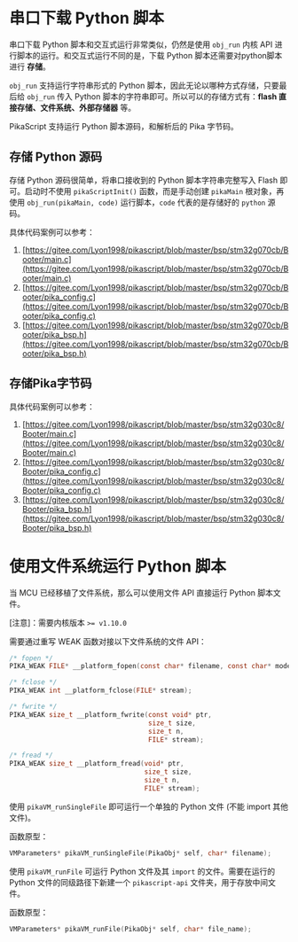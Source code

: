 # 串口下载 Python 脚本

串口下载 Python 脚本和交互式运行非常类似，仍然是使用 `obj_run` 内核 API 进行脚本的运行。和交互式运行不同的是，下载 Python 脚本还需要对python脚本进行 **存储**。


`obj_run` 支持运行字符串形式的 Python 脚本，因此无论以哪种方式存储，只要最后给 `obj_run` 传入 Python 脚本的字符串即可。所以可以的存储方式有：**flash 直接存储、文件系统、外部存储器** 等。

PikaScript 支持运行 Python 脚本源码，和解析后的 Pika 字节码。

## 存储 Python 源码

存储 Python 源码很简单，将串口接收到的 Python 脚本字符串完整写入 Flash 即可。启动时不使用 `pikaScriptInit()` 函数，而是手动创建 `pikaMain` 根对象，再使用 `obj_run(pikaMain, code)` 运行脚本，`code` 代表的是存储好的 `python` 源码。

具体代码案例可以参考：

1. [https://gitee.com/Lyon1998/pikascript/blob/master/bsp/stm32g070cb/Booter/main.c](https://gitee.com/Lyon1998/pikascript/blob/master/bsp/stm32g070cb/Booter/main.c)
1. [https://gitee.com/Lyon1998/pikascript/blob/master/bsp/stm32g070cb/Booter/pika_config.c](https://gitee.com/Lyon1998/pikascript/blob/master/bsp/stm32g070cb/Booter/pika_config.c)
1. [https://gitee.com/Lyon1998/pikascript/blob/master/bsp/stm32g070cb/Booter/pika_bsp.h](https://gitee.com/Lyon1998/pikascript/blob/master/bsp/stm32g070cb/Booter/pika_bsp.h)

## 存储Pika字节码

具体代码案例可以参考：

1. [https://gitee.com/Lyon1998/pikascript/blob/master/bsp/stm32g030c8/Booter/main.c](https://gitee.com/Lyon1998/pikascript/blob/master/bsp/stm32g030c8/Booter/main.c)
1. [https://gitee.com/Lyon1998/pikascript/blob/master/bsp/stm32g030c8/Booter/pika_config.c](https://gitee.com/Lyon1998/pikascript/blob/master/bsp/stm32g030c8/Booter/pika_config.c)
1. [https://gitee.com/Lyon1998/pikascript/blob/master/bsp/stm32g030c8/Booter/pika_bsp.h](https://gitee.com/Lyon1998/pikascript/blob/master/bsp/stm32g030c8/Booter/pika_bsp.h)

# 使用文件系统运行 Python 脚本

当 MCU 已经移植了文件系统，那么可以使用文件 API 直接运行 Python 脚本文件。

[注意]：需要内核版本 `>= v1.10.0`

需要通过重写 WEAK 函数对接以下文件系统的文件 API：

``` C
/* fopen */
PIKA_WEAK FILE* __platform_fopen(const char* filename, const char* modes);

/* fclose */
PIKA_WEAK int __platform_fclose(FILE* stream);

/* fwrite */
PIKA_WEAK size_t __platform_fwrite(const void* ptr,
                                   size_t size,
                                   size_t n,
                                   FILE* stream);

/* fread */
PIKA_WEAK size_t __platform_fread(void* ptr,
                                  size_t size,
                                  size_t n,
                                  FILE* stream);
```

使用 `pikaVM_runSingleFile` 即可运行一个单独的 Python 文件 (不能 import 其他文件)。

函数原型：

``` C
VMParameters* pikaVM_runSingleFile(PikaObj* self, char* filename);
```

使用 `pikaVM_runFile` 可运行 Python 文件及其 `import` 的文件。需要在运行的 Python 文件的同级路径下新建一个 `pikascript-api` 文件夹，用于存放中间文件。

函数原型：

``` C
VMParameters* pikaVM_runFile(PikaObj* self, char* file_name);
```
